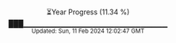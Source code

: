 <p align="center">
⏳Year Progress (11.34 %)<br>
███▁▁▁▁▁▁▁▁▁▁▁▁▁▁▁▁▁▁▁▁▁▁▁▁▁▁▁ <br>
<sub>Updated: Sun, 11 Feb 2024 12:02:47 GMT</sub>
</p>

